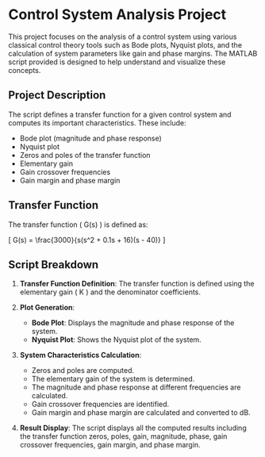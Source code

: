 # Control System Analysis Project

This project focuses on the analysis of a control system using various classical control theory tools such as Bode plots, Nyquist plots, and the calculation of system parameters like gain and phase margins. The MATLAB script provided is designed to help understand and visualize these concepts.

## Project Description

The script defines a transfer function for a given control system and computes its important characteristics. These include:
- Bode plot (magnitude and phase response)
- Nyquist plot
- Zeros and poles of the transfer function
- Elementary gain
- Gain crossover frequencies
- Gain margin and phase margin

## Transfer Function

The transfer function \( G(s) \) is defined as:

\[ G(s) = \frac{3000}{s(s^2 + 0.1s + 16)(s - 40)} \]

## Script Breakdown

1. **Transfer Function Definition**:
   The transfer function is defined using the elementary gain \( K \) and the denominator coefficients.

2. **Plot Generation**:
   - **Bode Plot**: Displays the magnitude and phase response of the system.
   - **Nyquist Plot**: Shows the Nyquist plot of the system.

3. **System Characteristics Calculation**:
   - Zeros and poles are computed.
   - The elementary gain of the system is determined.
   - The magnitude and phase response at different frequencies are calculated.
   - Gain crossover frequencies are identified.
   - Gain margin and phase margin are calculated and converted to dB.

4. **Result Display**:
   The script displays all the computed results including the transfer function zeros, poles, gain, magnitude, phase, gain crossover frequencies, gain margin, and phase margin.
